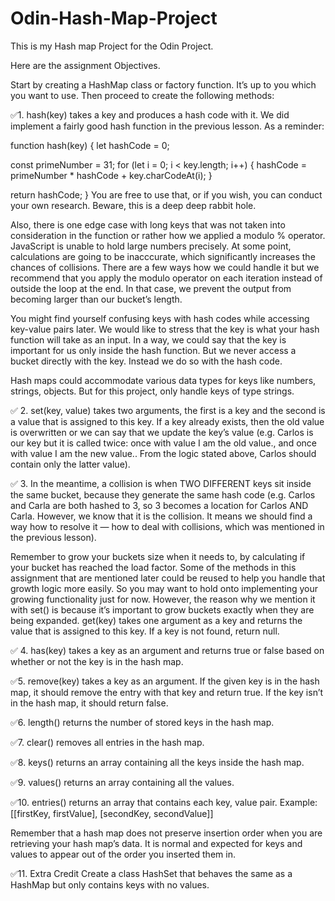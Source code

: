 # Odin-Hash-Map-Project

This is my Hash map Project for the Odin Project.

Here are the assignment Objectives.

Start by creating a HashMap class or factory function. It’s up to you which you want to use. Then proceed to create the following methods:

✅1. hash(key) takes a key and produces a hash code with it. We did implement a fairly good hash function in the previous lesson. As a reminder:

function hash(key) {
let hashCode = 0;

const primeNumber = 31;
for (let i = 0; i < key.length; i++) {
hashCode = primeNumber \* hashCode + key.charCodeAt(i);
}

return hashCode;
}
You are free to use that, or if you wish, you can conduct your own research. Beware, this is a deep deep rabbit hole.

Also, there is one edge case with long keys that was not taken into consideration in the function or rather how we applied a modulo % operator. JavaScript is unable to hold large numbers precisely. At some point, calculations are going to be inacccurate, which significantly increases the chances of collisions. There are a few ways how we could handle it but we recommend that you apply the modulo operator on each iteration instead of outside the loop at the end. In that case, we prevent the output from becoming larger than our bucket’s length.

You might find yourself confusing keys with hash codes while accessing key-value pairs later. We would like to stress that the key is what your hash function will take as an input. In a way, we could say that the key is important for us only inside the hash function. But we never access a bucket directly with the key. Instead we do so with the hash code.

Hash maps could accommodate various data types for keys like numbers, strings, objects. But for this project, only handle keys of type strings.

✅ 2. set(key, value) takes two arguments, the first is a key and the second is a value that is assigned to this key. If a key already exists, then the old value is overwritten or we can say that we update the key’s value (e.g. Carlos is our key but it is called twice: once with value I am the old value., and once with value I am the new value.. From the logic stated above, Carlos should contain only the latter value).

✅ 3. In the meantime, a collision is when TWO DIFFERENT keys sit inside the same bucket, because they generate the same hash code (e.g. Carlos and Carla are both hashed to 3, so 3 becomes a location for Carlos AND Carla. However, we know that it is the collision. It means we should find a way how to resolve it — how to deal with collisions, which was mentioned in the previous lesson).

Remember to grow your buckets size when it needs to, by calculating if your bucket has reached the load factor. Some of the methods in this assignment that are mentioned later could be reused to help you handle that growth logic more easily. So you may want to hold onto implementing your growing functionality just for now. However, the reason why we mention it with set() is because it’s important to grow buckets exactly when they are being expanded.
get(key) takes one argument as a key and returns the value that is assigned to this key. If a key is not found, return null.

✅ 4. has(key) takes a key as an argument and returns true or false based on whether or not the key is in the hash map.

✅5. remove(key) takes a key as an argument. If the given key is in the hash map, it should remove the entry with that key and return true. If the key isn’t in the hash map, it should return false.

✅6. length() returns the number of stored keys in the hash map.

✅7. clear() removes all entries in the hash map.

✅8. keys() returns an array containing all the keys inside the hash map.

✅9. values() returns an array containing all the values.

✅10. entries() returns an array that contains each key, value pair. Example: [[firstKey, firstValue], [secondKey, secondValue]]

Remember that a hash map does not preserve insertion order when you are retrieving your hash map’s data. It is normal and expected for keys and values to appear out of the order you inserted them in.

✅11. Extra Credit
Create a class HashSet that behaves the same as a HashMap but only contains keys with no values.
